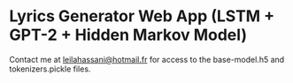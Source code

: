 # Lyrics Generator Web App (LSTM + GPT-2 + Hidden Markov Model)

Contact me at [leilahassani@hotmail.fr](mailto:leilahassani@hotmail.fr) for access to the base-model.h5 and tokenizers.pickle files.